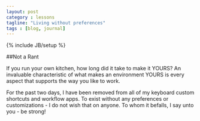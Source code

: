 ```yaml
---
layout: post
category : lessons
tagline: "Living without preferences"
tags : [blog, journal]
---
```

{% include JB/setup %}

##Not a Rant

If you run your own kitchen, how long did it take to make it YOURS? An invaluable characteristic of what makes an environment YOURS is every aspect that supports the way you like to work.

For the past two days, I have been removed from all of my keyboard custom shortcuts and workflow apps. To exist without any preferences or customizations - I do not wish that on anyone. To whom it befalls, I say unto you - be strong!